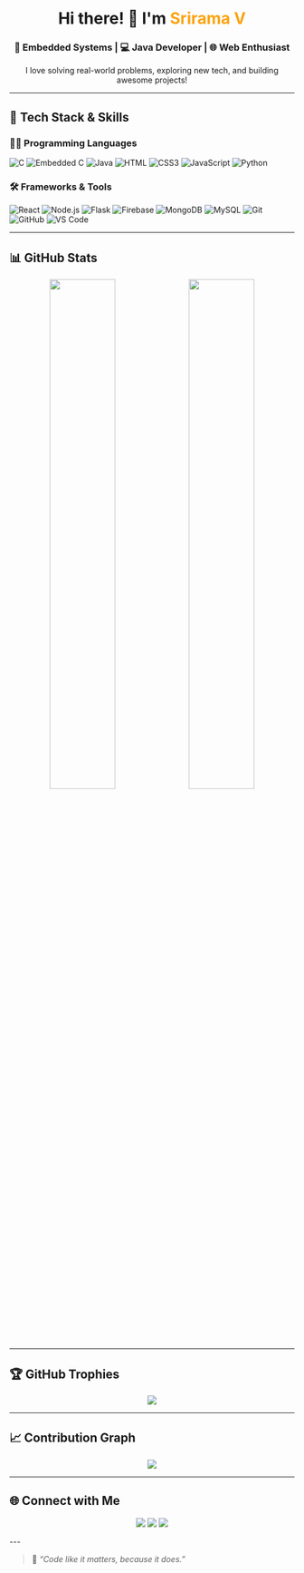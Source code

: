<h1 align="center">Hi there! 👋 I'm <span style="color:#fca311;">Srirama V</span></h1>
<h3 align="center">🚀 Embedded Systems | 💻 Java Developer | 🌐 Web Enthusiast</h3>
<p align="center">I love solving real-world problems, exploring new tech, and building awesome projects!</p>

---

## 🚀 Tech Stack & Skills

### 👨‍💻 Programming Languages  
![C](https://img.shields.io/badge/C-%2300599C.svg?style=flat&logo=c&logoColor=white)
![Embedded C](https://img.shields.io/badge/Embedded%20C-00599C?style=flat&logo=c&logoColor=white)
![Java](https://img.shields.io/badge/Java-%23ED8B00.svg?style=flat&logo=java&logoColor=white)
![HTML](https://img.shields.io/badge/HTML5-%23E34F26.svg?style=flat&logo=html5&logoColor=white)
![CSS3](https://img.shields.io/badge/CSS3-%231572B6.svg?style=flat&logo=css3&logoColor=white)
![JavaScript](https://img.shields.io/badge/JavaScript-%23323330.svg?style=flat&logo=javascript&logoColor=%23F7DF1E)
![Python](https://img.shields.io/badge/Python-%2314354C.svg?style=flat&logo=python&logoColor=white)

### 🛠 Frameworks & Tools  
![React](https://img.shields.io/badge/React-%2320232a.svg?style=flat&logo=react&logoColor=%2361DAFB)
![Node.js](https://img.shields.io/badge/Node.js-43853D.svg?style=flat&logo=node-dot-js&logoColor=white)
![Flask](https://img.shields.io/badge/Flask-%23000.svg?style=flat&logo=flask&logoColor=white)
![Firebase](https://img.shields.io/badge/Firebase-ffca28?style=flat&logo=firebase&logoColor=black)
![MongoDB](https://img.shields.io/badge/MongoDB-%234ea94b.svg?style=flat&logo=mongodb&logoColor=white)
![MySQL](https://img.shields.io/badge/MySQL-%2300f.svg?style=flat&logo=mysql&logoColor=white)
![Git](https://img.shields.io/badge/Git-F05032?style=flat&logo=git&logoColor=white)
![GitHub](https://img.shields.io/badge/GitHub-%23121011.svg?style=flat&logo=github&logoColor=white)
![VS Code](https://img.shields.io/badge/VSCode-%23007ACC.svg?style=flat&logo=visual-studio-code&logoColor=white)

---

## 📊 GitHub Stats

<p align="center">
  <img width="48%" src="https://github-readme-stats.vercel.app/api?username=srirama2004&show_icons=true&theme=dark&hide_border=true" />
  <img width="48%" src="https://github-readme-stats.vercel.app/api/top-langs/?username=srirama2004&layout=compact&theme=dark&hide_border=true" />
</p>

---

## 🏆 GitHub Trophies

<p align="center">
  <img src="https://github-profile-trophy.vercel.app/?username=srirama2004&theme=radical&no-bg=true&no-frame=true&column=7" />
</p>

---

## 📈 Contribution Graph

<p align="center">
  <img src="https://github-readme-activity-graph.cyclic.app/graph?username=srirama2004&theme=react-dark&hide_border=true&area=true" />
</p>

---

## 🌐 Connect with Me

<p align="center">
  <a href="https://firearmsportfolio.vercel.app"><img src="https://img.shields.io/badge/Portfolio-Visit%20Now-blue?style=for-the-badge"></a>
  <a href="https://www.linkedin.com/in/srirama-v-b5bb32293/"><img src="https://img.shields.io/badge/LinkedIn-Connect-blue?style=for-the-badge&logo=linkedin"></a>
  <a href="https://github.com/srirama2004"><img src="https://img.shields.io/badge/GitHub-Follow-black?style=for-the-badge&logo=github"></a>
</p>
---

> 💬 _“Code like it matters, because it does.”_

